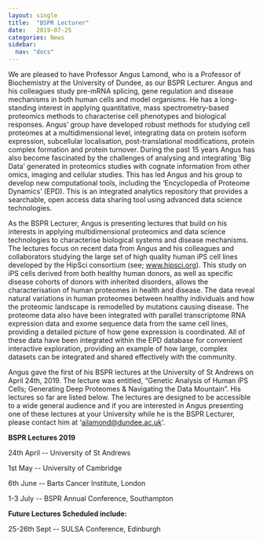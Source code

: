 ```yaml
---
layout: single
title:  "BSPR Lecturer"
date:   2019-07-25
categories: News
sidebar:
  nav: "docs"
---
```



We are pleased to have Professor Angus Lamond, who is a Professor of Biochemistry at the University of Dundee, as our BSPR Lecturer. Angus and his colleagues study pre-mRNA splicing, gene regulation and disease mechanisms in both human cells and model organisms. He has a long-standing interest in applying quantitative, mass spectrometry-based proteomics methods to characterise cell phenotypes and biological responses. Angus’ group have developed robust methods for studying cell proteomes at a multidimensional level, integrating data on protein isoform expression, subcellular localisation, post-translational modifications, protein complex formation and protein turnover. During the past 15 years Angus has also become fascinated by the challenges of analysing and integrating ‘Big Data’ generated in proteomics studies with cognate information from other omics, imaging and cellular studies. This has led Angus and his group to develop new computational tools, including the ‘Encyclopedia of Proteome Dynamics’ (EPD). This is an integrated analytics repository that provides a searchable, open access data sharing tool using advanced data science technologies.

As the BSPR Lecturer, Angus is presenting lectures that build on his interests in applying multidimensional proteomics and data science technologies to characterise biological systems and disease mechanisms. The lectures focus on recent data from Angus and his colleagues and collaborators studying the large set of high quality human iPS cell lines developed by the HipSci consortium (see; www.hipsci.org). This study on iPS cells derived from both healthy human donors, as well as specific disease cohorts of donors with inherited disorders, allows the characterisation of human proteomes in health and disease. The data reveal natural variations in human proteomes between healthy individuals and how the proteomic landscape is remodelled by mutations causing disease. The proteome data also have been integrated with parallel transcriptome RNA expression data and exome sequence data from the same cell lines, providing a detailed picture of how gene expression is coordinated. All of these data have been integrated within the EPD database for convenient interactive exploration, providing an example of how large, complex datasets can be integrated and shared effectively with the community.

Angus gave the first of his BSPR lectures at the University of St Andrews on April 24th, 2019. The lecture was entitled, “Genetic Analysis of Human iPS Cells; Generating Deep Proteomes & Navigating the Data Mountain”. His lectures so far are listed below. The lectures are designed to be accessible to a wide general audience and if you are interested in Angus presenting one of these lectures at your University while he is the BSPR Lecturer, please contact him at ‘ailamond@dundee.ac.uk'.

**BSPR Lectures 2019**

24th April -- University of St Andrews

1st May -- University of Cambridge

6th June -- Barts Cancer Institute, London

1-3 July -- BSPR Annual Conference, Southampton

**Future Lectures Scheduled include:**

25-26th Sept -- SULSA Conference, Edinburgh


